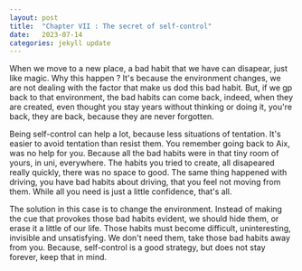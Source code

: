 ```yaml
---
layout: post
title:  "Chapter VII : The secret of self-control"
date:   2023-07-14
categories: jekyll update
---
```

When we move to a new place, a bad habit that we have can disapear, just like magic. Why this happen ? It's because the environment changes, we are not dealing with the factor that make us dod this bad habit. But, if we gp back to that environment, the bad habits can come back, indeed, when they are created, even thought you stay years without thinking or doing it, you're back, they are back, because they are never forgotten.

Being self-control can help a lot, because less situations of tentation. It's easier to avoid tentation than resist them. You remember going back to Aix, was no help for you. Because all the bad habits were in that tiny room of yours, in uni, everywhere. The habits you tried to create, all disapeared really quickly, there was no space to good. The same thing happened with driving, you have bad habits about driving, that you feel not moving from them. While all you need is just a little confidence, that's all.

The solution in this case is to change the environment. Instead of making the cue that provokes those bad habits evident, we should hide them, or erase it a little of our life. Those habits must become difficult, uninteresting, invisible and unsatisfying.  We don't need them, take those bad habits away from you. Because, self-control is a good strategy, but does not stay forever, keep that in mind.
